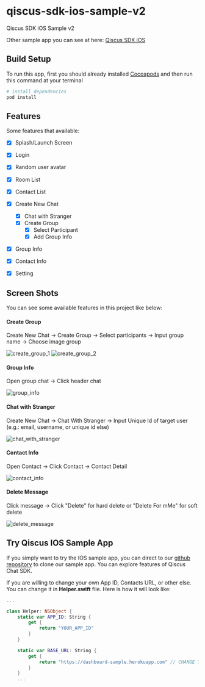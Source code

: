 # qiscus-sdk-ios-sample-v2

Qiscus SDK iOS Sample v2

Other sample app you can see at here: [Qiscus SDK iOS](https://github.com/qiscus/qiscus-sdk-ios-sample) 

## Build Setup
To run this app, first you should already installed [Cocoapods](http://cocoadocs.org) and then run this command at your terminal
``` bash
# install dependencies
pod install

```

## Features
Some features that available:
- [x] Splash/Launch Screen
- [x] Login
- [x] Random user avatar
- [x] Room List
- [x] Contact List
- [x] Create New Chat
  - [x] Chat with Stranger
  - [x] Create Group
    - [x] Select Participant
    - [x] Add Group Info
- [x] Group Info
- [x] Contact Info
- [x] Setting


## Screen Shots
You can see some available features in this project like below:

#### Create Group
Create New Chat → Create Group → Select participants → Input group name → Choose image group

![create_group_1](http://res.cloudinary.com/rohmadst/image/upload/v1511711195/ios-sample-app/chat-sdk/create-group-part-1.gif)
![create_group_2](http://res.cloudinary.com/rohmadst/image/upload/v1511711237/ios-sample-app/chat-sdk/create-group-part-2.gif)


#### Group Info
Open group chat → Click header chat

![group_info](http://res.cloudinary.com/rohmadst/image/upload/q_43/v1511709883/ios-sample-app/chat-sdk/group-info.gif)


#### Chat with Stranger
Create New Chat → Chat With Stranger → Input Unique Id of target user (e.g.: email, username, or unique id else)

![chat_with_stranger](http://res.cloudinary.com/rohmadst/image/upload/v1511711193/ios-sample-app/chat-sdk/chat-with-stranger.gif)


#### Contact Info
Open Contact → Click Contact → Contact Detail

![contact_info](http://res.cloudinary.com/rohmadst/image/upload/v1511709877/ios-sample-app/chat-sdk/contact-info.gif)


#### Delete Message
Click message → Click "Delete" for hard delete or "Delete For mMe" for soft delete

![delete_message](http://res.cloudinary.com/diufvqwbr/image/upload/v1520307839/delete_jgmoje.gif)

## Try Qiscus IOS Sample App
If you simply want to try the IOS sample app, you can direct to our [github repository](https://github.com/qiscus/qiscus-sdk-web-sample) to clone our sample app. You can explore features of Qiscus Chat SDK.

If you are willing to change your own App ID, Contacts URL, or other else. You can change it in **Helper.swift** file. Here is how it will look like:
```swift
...

class Helper: NSObject {
    static var APP_ID: String {
        get {
            return "YOUR_APP_ID"
        }
    }

    static var BASE_URL: String {
        get {
            return "https://dashboard-sample.herokuapp.com" // CHANGE THIS WITH YOUR OWN URL
        }
    }
    ...
```
